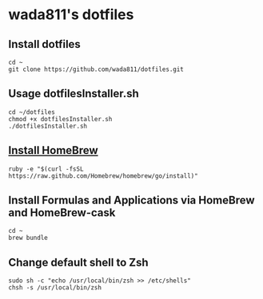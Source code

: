# wada811's dotfiles

## Install dotfiles
    cd ~
    git clone https://github.com/wada811/dotfiles.git

## Usage dotfilesInstaller.sh

    cd ~/dotfiles
    chmod +x dotfilesInstaller.sh
    ./dotfilesInstaller.sh

## [Install HomeBrew](http://brew.sh/#install)

    ruby -e "$(curl -fsSL https://raw.github.com/Homebrew/homebrew/go/install)"

## Install Formulas and Applications via HomeBrew and HomeBrew-cask

    cd ~
    brew bundle

##  Change default shell to Zsh

    sudo sh -c "echo /usr/local/bin/zsh >> /etc/shells"
    chsh -s /usr/local/bin/zsh